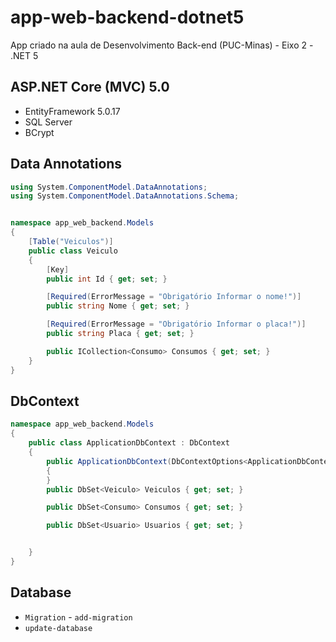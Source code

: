 # app-web-backend-dotnet5
App criado na aula de Desenvolvimento Back-end (PUC-Minas) - Eixo 2 - .NET 5

## ASP.NET Core (MVC) 5.0
- EntityFramework 5.0.17
- SQL Server
- BCrypt

## Data Annotations
```csharp
using System.ComponentModel.DataAnnotations;
using System.ComponentModel.DataAnnotations.Schema;


namespace app_web_backend.Models
{
    [Table("Veiculos")]
    public class Veiculo
    {
        [Key]
        public int Id { get; set; }

        [Required(ErrorMessage = "Obrigatório Informar o nome!")]
        public string Nome { get; set; }

        [Required(ErrorMessage = "Obrigatório Informar o placa!")]
        public string Placa { get; set; }

        public ICollection<Consumo> Consumos { get; set; }
    }
}
```

## DbContext
```csharp
namespace app_web_backend.Models
{
    public class ApplicationDbContext : DbContext
    {
        public ApplicationDbContext(DbContextOptions<ApplicationDbContext> options) : base(options)
        {
        }
        public DbSet<Veiculo> Veiculos { get; set; }

        public DbSet<Consumo> Consumos { get; set; }

        public DbSet<Usuario> Usuarios { get; set; }


    }
}
```

## Database

- `Migration` - `add-migration`
- `update-database`
